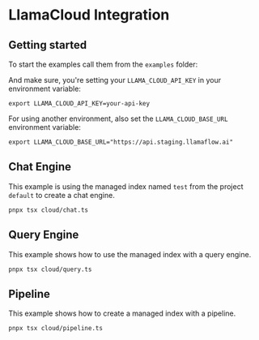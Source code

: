 # LlamaCloud Integration

## Getting started

To start the examples call them from the `examples` folder:

And make sure, you're setting your `LLAMA_CLOUD_API_KEY` in your environment variable:

```shell
export LLAMA_CLOUD_API_KEY=your-api-key
```

For using another environment, also set the `LLAMA_CLOUD_BASE_URL` environment variable:

```shell
export LLAMA_CLOUD_BASE_URL="https://api.staging.llamaflow.ai"
```

## Chat Engine

This example is using the managed index named `test` from the project `default` to create a chat engine.

```shell
pnpx tsx cloud/chat.ts
```

## Query Engine

This example shows how to use the managed index with a query engine.

```shell
pnpx tsx cloud/query.ts
```

## Pipeline

This example shows how to create a managed index with a pipeline.

```shell
pnpx tsx cloud/pipeline.ts
```
